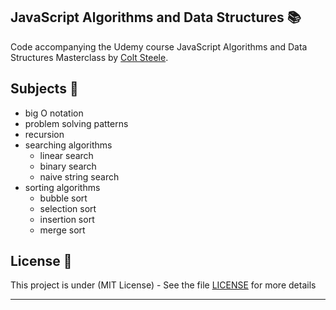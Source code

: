 ## JavaScript Algorithms and Data Structures 📚

Code accompanying the Udemy course JavaScript Algorithms and Data Structures Masterclass by [Colt Steele](https://www.linkedin.com/in/coltsteele/).

## Subjects 📓

- big O notation
- problem solving patterns
- recursion
- searching algorithms
  - linear search
  - binary search
  - naive string search
- sorting algorithms
  - bubble sort
  - selection sort
  - insertion sort
  - merge sort

## License 📄

This project is under (MIT License) - See the file [LICENSE](LICENSE) for more details

---
